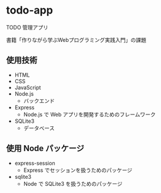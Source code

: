 # todo-app

TODO 管理アプリ

書籍「作りながら学ぶWebプログラミング実践入門」の課題


## 使用技術

* HTML
* CSS
* JavaScript
* Node.js
    * バックエンド
* Express
    * Node.js で Web アプリを開発するためのフレームワーク
* SQLite3
    * データベース

## 使用 Node パッケージ

* express-session
    * Express でセッションを扱うためのパッケージ
* sqlite3
    * Node で SQLite3 を扱うためのパッケージ
